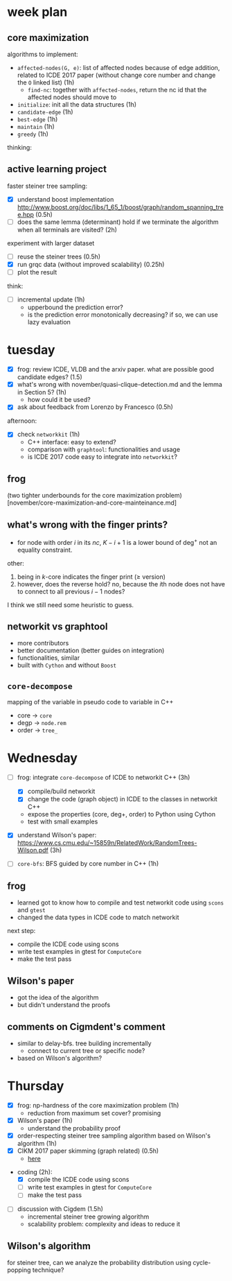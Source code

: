 # week plan

## core maximization


algorithms to implement:

- `affected-nodes(G, e)`: list of affected nodes because of edge addition, related to ICDE 2017 paper (without change core number and change the `O` linked list) (1h)
   - `find-nc`: together with `affected-nodes`, return the nc id that the affected nodes should move to
- `initialize`: init all the data structures (1h)
- `candidate-edge` (1h)
- `best-edge` (1h)
- `maintain` (1h)
- `greedy` (1h)

thinking:


## active learning project

faster steiner tree sampling:


- [X] understand boost implementation http://www.boost.org/doc/libs/1_65_1/boost/graph/random_spanning_tree.hpp (0.5h)
- [ ] does the same lemma (determinant) hold if we terminate the algorithm when all terminals are visited? (2h)

experiment with larger dataset

- [ ] reuse the steiner trees (0.5h)
- [X] run grqc data (without improved scalability) (0.25h)
- [ ] plot the result

think: 

- [ ] incremental update (1h)
  - upperbound the prediction error?
  - is the prediction error monotonically decreasing? if so, we can use lazy evaluation

# tuesday

- [X] frog: review ICDE, VLDB and the arxiv paper. what are possible good candidate edges? (1.5)
- [X] what's wrong with november/quasi-clique-detection.md and the lemma in Section 5? (1h)
  - how could it be used?
- [X] ask about feedback from Lorenzo by Francesco (0.5h)

afternoon:

- [X] check `networkkit` (1h)
  - C++ interface: easy to extend?
  - comparison with `graphtool`: functionalities and usage
  - is ICDE 2017 code easy to integrate into `networkkit`?

## frog

(two tighter underbounds for the core maximization problem)[november/core-maximization-and-core-mainteinance.md]


## what's wrong with the finger prints?

- for node with order $`i`$ in its $`nc`$, $`K-i+1`$ is a lower bound of $`\text{deg}^{+}`$ not an equality constraint. 

other:

1. being in $`k`$-core indicates the finger print ($`\ge`$ version)
2. however, does the reverse hold? no, because the $`i`$th node does not have to connect to all previous $`i-1`$ nodes? 

I think we still need some heuristic to guess. 


## networkit vs graphtool

- more contributors
- better documentation (better guides on integration)
- functionalities, similar
- built with `Cython` and without `Boost`

## `core-decompose`

mapping of the variable in pseudo code to variable in C++

- core -> `core`
- degp -> `node.rem`
- order -> `tree_`

# Wednesday

- [ ] frog: integrate `core-decompose` of ICDE to networkit C++ (3h)
  - [X] compile/build networkit
  - [X] change the code (graph object) in ICDE to the classes in networkit C++
  - expose the properties (core, deg+, order) to Python using Cython
  - test with small examples
- [X] understand Wilson's paper: https://www.cs.cmu.edu/~15859n/RelatedWork/RandomTrees-Wilson.pdf (3h)
- [ ] `core-bfs`: BFS guided by core number in C++ (1h)


## frog

- learned got to know how to compile and test networkit code using `scons` and `gtest`
- changed the data types in ICDE code to match networkit

next step:

- compile the ICDE code using scons
- write test examples in gtest for `ComputeCore`
- make the test pass

## Wilson's paper

- got the idea of the algorithm
- but didn't understand the proofs

## comments on Cigmdent's comment

- similar to delay-bfs. tree building incrementally
  - connect to current tree or specific node?
- based on Wilson's algorithm?


# Thursday

- [X] frog: np-hardness of the core maximization problem (1h)
  - reduction from maximum set cover? promising
- [X] Wilson's paper (1h)
  - understand the probability proof
- [X] order-respecting steiner tree sampling algorithm based on Wilson's algorithm (1h)
- [X] CIKM 2017 paper skimming (graph related) (0.5h)
  - [here](november/cikm2017.md)
- coding (2h): 
  - [X] compile the ICDE code using scons
  - [ ] write test examples in gtest for `ComputeCore`
  - [ ] make the test pass
- [ ] discussion with Cigdem (1.5h)
  - incremental steiner tree growing algorithm
  - scalability problem: complexity and ideas to reduce it

## Wilson's algorithm

for steiner tree, can we analyze the probability distribution using cycle-popping technique? 

## 